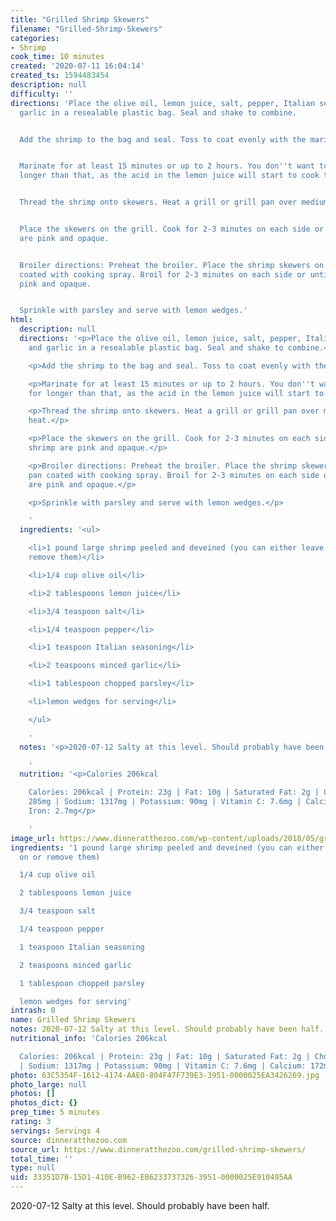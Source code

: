 ```yaml
---
title: "Grilled Shrimp Skewers"
filename: "Grilled-Shrimp-Skewers"
categories:
- Shrimp
cook_time: 10 minutes
created: '2020-07-11 16:04:14'
created_ts: 1594483454
description: null
difficulty: ''
directions: 'Place the olive oil, lemon juice, salt, pepper, Italian seasoning and
  garlic in a resealable plastic bag. Seal and shake to combine.


  Add the shrimp to the bag and seal. Toss to coat evenly with the marinade.


  Marinate for at least 15 minutes or up to 2 hours. You don''t want to marinate for
  longer than that, as the acid in the lemon juice will start to cook the shrimp.


  Thread the shrimp onto skewers. Heat a grill or grill pan over medium high heat.


  Place the skewers on the grill. Cook for 2-3 minutes on each side or until shrimp
  are pink and opaque.


  Broiler directions: Preheat the broiler. Place the shrimp skewers on a sheet pan
  coated with cooking spray. Broil for 2-3 minutes on each side or until shrimp are
  pink and opaque.


  Sprinkle with parsley and serve with lemon wedges.'
html:
  description: null
  directions: '<p>Place the olive oil, lemon juice, salt, pepper, Italian seasoning
    and garlic in a resealable plastic bag. Seal and shake to combine.</p>

    <p>Add the shrimp to the bag and seal. Toss to coat evenly with the marinade.</p>

    <p>Marinate for at least 15 minutes or up to 2 hours. You don''t want to marinate
    for longer than that, as the acid in the lemon juice will start to cook the shrimp.</p>

    <p>Thread the shrimp onto skewers. Heat a grill or grill pan over medium high
    heat.</p>

    <p>Place the skewers on the grill. Cook for 2-3 minutes on each side or until
    shrimp are pink and opaque.</p>

    <p>Broiler directions: Preheat the broiler. Place the shrimp skewers on a sheet
    pan coated with cooking spray. Broil for 2-3 minutes on each side or until shrimp
    are pink and opaque.</p>

    <p>Sprinkle with parsley and serve with lemon wedges.</p>

    '
  ingredients: '<ul>

    <li>1 pound large shrimp peeled and deveined (you can either leave tails on or
    remove them)</li>

    <li>1/4 cup olive oil</li>

    <li>2 tablespoons lemon juice</li>

    <li>3/4 teaspoon salt</li>

    <li>1/4 teaspoon pepper</li>

    <li>1 teaspoon Italian seasoning</li>

    <li>2 teaspoons minced garlic</li>

    <li>1 tablespoon chopped parsley</li>

    <li>lemon wedges for serving</li>

    </ul>

    '
  notes: '<p>2020-07-12 Salty at this level. Should probably have been half.</p>

    '
  nutrition: '<p>Calories 206kcal

    Calories: 206kcal | Protein: 23g | Fat: 10g | Saturated Fat: 2g | Cholesterol:
    285mg | Sodium: 1317mg | Potassium: 90mg | Vitamin C: 7.6mg | Calcium: 172mg |
    Iron: 2.7mg</p>

    '
image_url: https://www.dinneratthezoo.com/wp-content/uploads/2018/05/grilled-shrimp-skewers-3-200x300.jpg
ingredients: '1 pound large shrimp peeled and deveined (you can either leave tails
  on or remove them)

  1/4 cup olive oil

  2 tablespoons lemon juice

  3/4 teaspoon salt

  1/4 teaspoon pepper

  1 teaspoon Italian seasoning

  2 teaspoons minced garlic

  1 tablespoon chopped parsley

  lemon wedges for serving'
intrash: 0
name: Grilled Shrimp Skewers
notes: 2020-07-12 Salty at this level. Should probably have been half.
nutritional_info: 'Calories 206kcal

  Calories: 206kcal | Protein: 23g | Fat: 10g | Saturated Fat: 2g | Cholesterol: 285mg
  | Sodium: 1317mg | Potassium: 90mg | Vitamin C: 7.6mg | Calcium: 172mg | Iron: 2.7mg'
photo: 63C5354F-1612-4174-AAE0-804F47F739E3-3951-0000025EA3426269.jpg
photo_large: null
photos: []
photos_dict: {}
prep_time: 5 minutes
rating: 3
servings: Servings 4
source: dinneratthezoo.com
source_url: https://www.dinneratthezoo.com/grilled-shrimp-skewers/
total_time: ''
type: null
uid: 33351D7B-15D1-410E-B962-EB6233737326-3951-0000025E910495AA
---
```

2020-07-12 Salty at this level. Should probably have been half.
